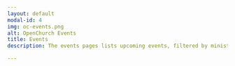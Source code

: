 ```yaml
---
layout: default
modal-id: 4
img: oc-events.png
alt: OpenChurch Events
title: Events
description: The events pages lists upcoming events, filtered by ministry and links to a responsive calendar.

---
```

